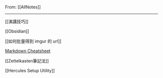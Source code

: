 From: [[AllNotes]]

---

[[演講技巧]]

[[Obsidian]]

[[如何批量得到 imgur 的 url]]

[Markdown Cheatsheet](https://github.com/adam-p/markdown-here/wiki/Markdown-Cheatsheet)

[[Zettelkasten筆記法]]

[[Hercules Setup Utility]]